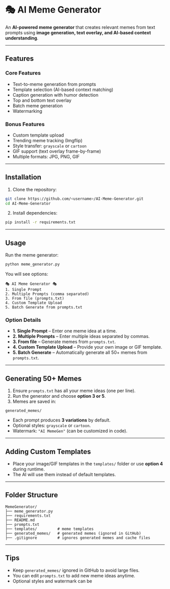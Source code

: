 # 🎭 AI Meme Generator

An **AI-powered meme generator** that creates relevant memes from text prompts using **image generation, text overlay, and AI-based context understanding**.

---

## **Features**

### Core Features

* Text-to-meme generation from prompts
* Template selection (AI-based context matching)
* Caption generation with humor detection
* Top and bottom text overlay
* Batch meme generation
* Watermarking

### Bonus Features

* Custom template upload
* Trending meme tracking (Imgflip)
* Style transfer: `grayscale` or `cartoon`
* GIF support (text overlay frame-by-frame)
* Multiple formats: JPG, PNG, GIF

---

## **Installation**

1. Clone the repository:

```bash
git clone https://github.com/<username>/AI-Meme-Generator.git
cd AI-Meme-Generator
```

2. Install dependencies:

```bash
pip install -r requirements.txt
```

---

## **Usage**

Run the meme generator:

```bash
python meme_generator.py
```

You will see options:

```
🎭 AI Meme Generator 🎭
1. Single Prompt
2. Multiple Prompts (comma separated)
3. From file (prompts.txt)
4. Custom Template Upload
5. Batch Generate from prompts.txt
```

### **Option Details**

* **1. Single Prompt** – Enter one meme idea at a time.
* **2. Multiple Prompts** – Enter multiple ideas separated by commas.
* **3. From file** – Generate memes from `prompts.txt`.
* **4. Custom Template Upload** – Provide your own image or GIF template.
* **5. Batch Generate** – Automatically generate all 50+ memes from `prompts.txt`.

---

## **Generating 50+ Memes**

1. Ensure `prompts.txt` has all your meme ideas (one per line).
2. Run the generator and choose **option 3 or 5**.
3. Memes are saved in:

```
generated_memes/
```

* Each prompt produces **3 variations** by default.
* Optional styles: `grayscale` or `cartoon`.
* Watermark: `"AI MemeGen"` (can be customized in code).

---

## **Adding Custom Templates**

* Place your image/GIF templates in the `templates/` folder or use **option 4** during runtime.
* The AI will use them instead of default templates.

---

## **Folder Structure**

```
MemeGenerator/
├── meme_generator.py
├── requirements.txt
├── README.md
├── prompts.txt
├── templates/         # meme templates
├── generated_memes/   # generated memes (ignored in GitHub)
├── .gitignore         # ignores generated memes and cache files
```

---

## **Tips**

* Keep `generated_memes/` ignored in GitHub to avoid large files.
* You can edit `prompts.txt` to add new meme ideas anytime.
* Optional styles and watermark can be
